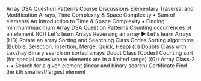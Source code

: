 Array DSA Question Patterns Course Discussions Elementary Traversal and Modification Arrays, Time Complexity & Space Complexity • Sum of elements An Introduction to Time & Space Complexity • Finding minimum/maximum Array DSA Question Patterns Counting occurrences of an element ((0)) Let's learn Arrays Reversing an array ► Let's learn Arrays [HD] Rotate an array Sorting and Searching Class Codes Sorting algorithms (Bubble, Selection, Insertion, Merge, Quick, Heap) (()) Doubts Class with Lakshay Binary search on sorted arrays Doubt Class [Codes] Counting sort (for special cases where elements are in a limited range) ((0)) Array Class-2 • • Search for a given element (linear and binary search) Certificate Find the kth smallest/largest element